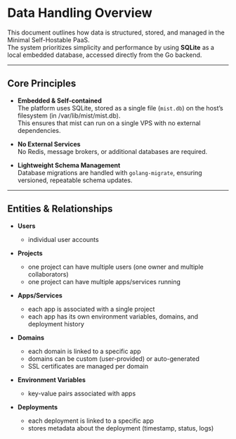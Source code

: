 # Data Handling Overview

This document outlines how data is structured, stored, and managed in the Minimal Self-Hostable PaaS.  
The system prioritizes simplicity and performance by using **SQLite** as a local embedded database, accessed directly from the Go backend.

---

## Core Principles

- **Embedded & Self-contained**  
  The platform uses SQLite, stored as a single file (`mist.db`) on the host’s filesystem (in /var/lib/mist/mist.db).  
  This ensures that mist can run on a single VPS with no external dependencies.

- **No External Services**  
  No Redis, message brokers, or additional databases are required.

- **Lightweight Schema Management**  
  Database migrations are handled with `golang-migrate`, ensuring versioned, repeatable schema updates.

---

## Entities & Relationships

- **Users**
  - individual user accounts

- **Projects**
  - one project can have multiple users (one owner and multiple collaborators)
  - one project can have multiple apps/services running

- **Apps/Services**
  - each app is associated with a single project
  - each app has its own environment variables, domains, and deployment history

- **Domains**
  - each domain is linked to a specific app
  - domains can be custom (user-provided) or auto-generated
  - SSL certificates are managed per domain

- **Environment Variables**
  - key-value pairs associated with apps

- **Deployments**
  - each deployment is linked to a specific app
  - stores metadata about the deployment (timestamp, status, logs)


